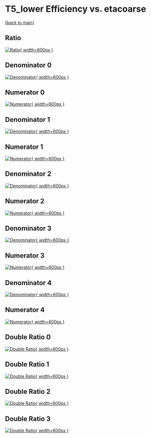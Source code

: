 # T5_lower Efficiency vs. etacoarse

[[back to main](./)]



## Ratio

[![Ratio](../mtv/var/T5_lower_loweta_11_-1_eff_etacoarse.png){ width=600px }](../mtv/var/T5_lower_loweta_11_-1_eff_etacoarse.pdf)

## Denominator 0

[![Denominator](../mtv/den/T5_lower_loweta_11_-1_eff_etacoarse_den0.png){ width=600px }](../mtv/den/T5_lower_loweta_11_-1_eff_etacoarse_den0.pdf)

## Numerator 0

[![Numerator](../mtv/num/T5_lower_loweta_11_-1_eff_etacoarse_num0.png){ width=600px }](../mtv/num/T5_lower_loweta_11_-1_eff_etacoarse_num0.pdf)

## Denominator 1

[![Denominator](../mtv/den/T5_lower_loweta_11_-1_eff_etacoarse_den1.png){ width=600px }](../mtv/den/T5_lower_loweta_11_-1_eff_etacoarse_den1.pdf)

## Numerator 1

[![Numerator](../mtv/num/T5_lower_loweta_11_-1_eff_etacoarse_num1.png){ width=600px }](../mtv/num/T5_lower_loweta_11_-1_eff_etacoarse_num1.pdf)

## Denominator 2

[![Denominator](../mtv/den/T5_lower_loweta_11_-1_eff_etacoarse_den2.png){ width=600px }](../mtv/den/T5_lower_loweta_11_-1_eff_etacoarse_den2.pdf)

## Numerator 2

[![Numerator](../mtv/num/T5_lower_loweta_11_-1_eff_etacoarse_num2.png){ width=600px }](../mtv/num/T5_lower_loweta_11_-1_eff_etacoarse_num2.pdf)

## Denominator 3

[![Denominator](../mtv/den/T5_lower_loweta_11_-1_eff_etacoarse_den3.png){ width=600px }](../mtv/den/T5_lower_loweta_11_-1_eff_etacoarse_den3.pdf)

## Numerator 3

[![Numerator](../mtv/num/T5_lower_loweta_11_-1_eff_etacoarse_num3.png){ width=600px }](../mtv/num/T5_lower_loweta_11_-1_eff_etacoarse_num3.pdf)

## Denominator 4

[![Denominator](../mtv/den/T5_lower_loweta_11_-1_eff_etacoarse_den4.png){ width=600px }](../mtv/den/T5_lower_loweta_11_-1_eff_etacoarse_den4.pdf)

## Numerator 4

[![Numerator](../mtv/num/T5_lower_loweta_11_-1_eff_etacoarse_num4.png){ width=600px }](../mtv/num/T5_lower_loweta_11_-1_eff_etacoarse_num4.pdf)

## Double Ratio 0

[![Double Ratio](../mtv/ratio/T5_lower_loweta_11_-1_eff_etacoarse_ratio0.png){ width=600px }](../mtv/ratio/T5_lower_loweta_11_-1_eff_etacoarse_ratio0.pdf)

## Double Ratio 1

[![Double Ratio](../mtv/ratio/T5_lower_loweta_11_-1_eff_etacoarse_ratio1.png){ width=600px }](../mtv/ratio/T5_lower_loweta_11_-1_eff_etacoarse_ratio1.pdf)

## Double Ratio 2

[![Double Ratio](../mtv/ratio/T5_lower_loweta_11_-1_eff_etacoarse_ratio2.png){ width=600px }](../mtv/ratio/T5_lower_loweta_11_-1_eff_etacoarse_ratio2.pdf)

## Double Ratio 3

[![Double Ratio](../mtv/ratio/T5_lower_loweta_11_-1_eff_etacoarse_ratio3.png){ width=600px }](../mtv/ratio/T5_lower_loweta_11_-1_eff_etacoarse_ratio3.pdf)


